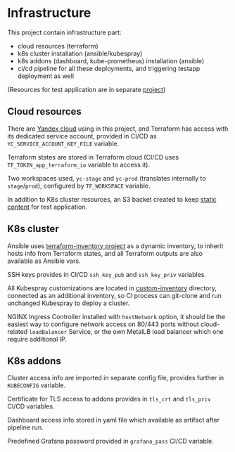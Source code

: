 # Infrastructure

This project contain infrastructure part:
- cloud resources (terraform)
- k8s cluster installation (ansible/kubespray)
- k8s addons (dashboard, kube-prometheus) installation (ansible)
- ci/cd pipeline for all these deployments, and triggering testapp deployment as well

(Resources for test application are in separate [project](https://github.com/Prividen/diploma-testapp))


## Cloud resources
There are [Yandex cloud](https://cloud.yandex.ru) using in this project, and Terraform has access with its dedicated service account, provided in 
CI/CD as `YC_SERVICE_ACCOUNT_KEY_FILE` variable.

Terraform states are stored in Terraform cloud (CI/CD uses `TF_TOKEN_app_terraform_io` variable
to access it).

Two workspaces used, `yc-stage` and `yc-prod` (translates internally to `stage`/`prod`), configured by `TF_WORKSPACE` variable.

In addition to K8s cluster resources, an S3 backet created to keep [static content](cat.jpg) for test application.

## K8s cluster
Ansible uses [terraform-inventory project](https://github.com/adammck/terraform-inventory) as a dynamic inventory, to 
inherit hosts info from Terraform states, and all Terraform outputs are also available as Ansible vars.

SSH keys provides in CI/CD `ssh_key_pub` and `ssh_key_priv` variables.

All Kubespray customizations are located in [custom-inventory](custom-inventory) directory, connected as an additional inventory,
so CI process can git-clone and run unchanged Kubespray to deploy a cluster. 

NGINX Ingress Controller installed with `hostNetwork` option, it should be the easiest way to configure network access on 
80/443 ports without cloud-related `loadBalancer` Service, or the own MetalLB load balancer which one require additional IP.

## K8s addons
Cluster access info are imported in separate config file, provides further in `KUBECONFIG` variable.

Certificate for TLS access to addons provides in `tls_crt` and `tls_priv` CI/CD variables.

Dashboard access info stored in yaml file which available as artifact after pipeline run.

Predefined Grafana password provided in `grafana_pass` CI/CD variable.
